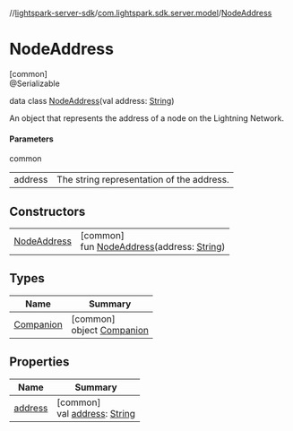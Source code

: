 //[lightspark-server-sdk](../../../index.md)/[com.lightspark.sdk.server.model](../index.md)/[NodeAddress](index.md)

# NodeAddress

[common]\
@Serializable

data class [NodeAddress](index.md)(val address: [String](https://kotlinlang.org/api/latest/jvm/stdlib/kotlin/-string/index.html))

An object that represents the address of a node on the Lightning Network.

#### Parameters

common

| | |
|---|---|
| address | The string representation of the address. |

## Constructors

| | |
|---|---|
| [NodeAddress](-node-address.md) | [common]<br>fun [NodeAddress](-node-address.md)(address: [String](https://kotlinlang.org/api/latest/jvm/stdlib/kotlin/-string/index.html)) |

## Types

| Name | Summary |
|---|---|
| [Companion](-companion/index.md) | [common]<br>object [Companion](-companion/index.md) |

## Properties

| Name | Summary |
|---|---|
| [address](address.md) | [common]<br>val [address](address.md): [String](https://kotlinlang.org/api/latest/jvm/stdlib/kotlin/-string/index.html) |
